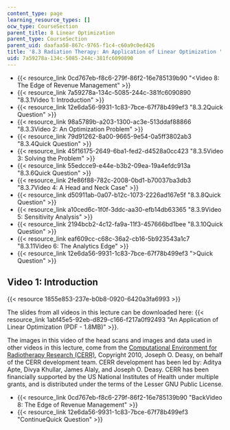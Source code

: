 ```yaml
---
content_type: page
learning_resource_types: []
ocw_type: CourseSection
parent_title: 8 Linear Optimization
parent_type: CourseSection
parent_uid: daafaa58-867c-9765-f1c4-c60a9c0ed426
title: '8.3 Radiation Therapy: An Application of Linear Optimization '
uid: 7a59278a-134c-5085-244c-381fc6090890
---
```


*   {{< resource_link 0cd767eb-f8c6-279f-86f2-16e785139b90 "\<Video 8: The Edge of Revenue Management" >}}
*   {{< resource_link 7a59278a-134c-5085-244c-381fc6090890 "8.3.1Video 1: Introduction" >}}
*   {{< resource_link 12e6da56-9931-1c83-7bce-67f78b499ef3 "8.3.2Quick Question" >}}
*   {{< resource_link 98a5789b-a203-1300-ac3e-513ddaf88866 "8.3.3Video 2: An Optimization Problem" >}}
*   {{< resource_link 79d91262-8a00-9665-9e54-0a5ff3802ab3 "8.3.4Quick Question" >}}
*   {{< resource_link 45f16175-2649-6ba1-fed2-d4528a0cc423 "8.3.5Video 3: Solving the Problem" >}}
*   {{< resource_link 55edcce9-e44e-b3b2-09ea-19a4efdc913a "8.3.6Quick Question" >}}
*   {{< resource_link 2fe86f88-782c-2008-0bd1-b70037ba3db3 "8.3.7Video 4: A Head and Neck Case" >}}
*   {{< resource_link d50911ab-0a07-b12c-1073-2226ad167e5f "8.3.8Quick Question" >}}
*   {{< resource_link a10ced6c-1f0f-3ddc-aa30-efb14db63365 "8.3.9Video 5: Sensitivity Analysis" >}}
*   {{< resource_link 2194bcb2-4c12-fa9a-11f3-457666bd1bee "8.3.10Quick Question" >}}
*   {{< resource_link eaf609cc-c68c-36a2-cb16-5b923543a1c7 "8.3.11Video 6: The Analytics Edge" >}}
*   {{< resource_link 12e6da56-9931-1c83-7bce-67f78b499ef3 "\>Quick Question" >}}

Video 1: Introduction
---------------------

{{< resource 1855e853-237e-b0b8-0920-6420a3fa6993 >}}

The slides from all videos in this lecture can be downloaded here: {{< resource_link 1abf45e5-92eb-d829-c166-f217a0f92493 "An Application of Linear Optimization (PDF - 1.8MB)" >}}.

The images in this video of the head scans and images and data used in other videos in this lecture, come from the [Computational Environment for Radiotherapy Research (CERR)](http://www.cerr.info), Copyright 2010, Joseph O. Deasy, on behalf of the CERR development team. CERR development has been led by: Aditya Apte, Divya Khullar, James Alaly, and Joseph O. Deasy. CERR has been financially supported by the US National Institutes of Health under multiple grants, and is distributed under the terms of the Lesser GNU Public License.

*   {{< resource_link 0cd767eb-f8c6-279f-86f2-16e785139b90 "BackVideo 8: The Edge of Revenue Management" >}}
*   {{< resource_link 12e6da56-9931-1c83-7bce-67f78b499ef3 "ContinueQuick Question" >}}